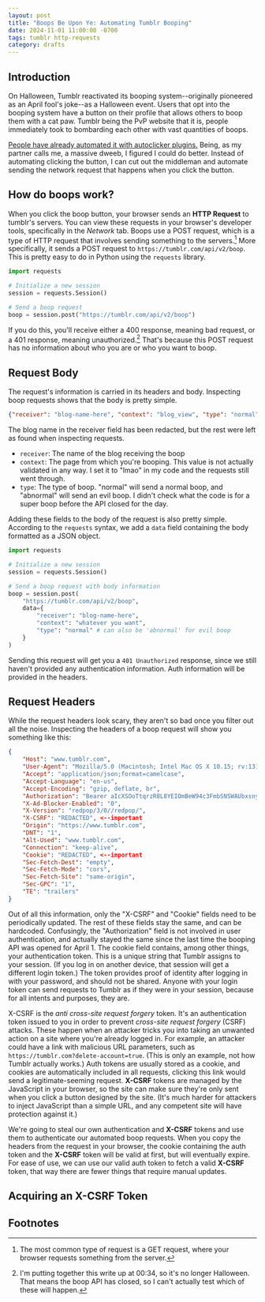 ```yaml
---
layout: post
title: "Boops Be Upon Ye: Automating Tumblr Booping"
date: 2024-11-01 11:00:00 -0700
tags: tumblr http-requests
category: drafts
--- 
```


## Introduction
On Halloween, Tumblr reactivated its booping system--originally pioneered as an
April fool's joke--as a Halloween event. Users that opt into the booping system
have a button on their profile that allows others to boop them with a cat paw. 
Tumblr being the PvP website that it is, people immediately took to bombarding
each other with vast quantities of boops. 

[People have already automated it with autoclicker plugins.](https://www.tumblr.com/loredwy/746566017760755712/i-just-want-to-ask-you-how-the-fuck-you-did-boop)
Being, as my partner calls me, a massive dweeb, I figured I could do better.
Instead of automating clicking the button, I can cut out the middleman and 
automate sending the network request that happens when you click the button. 

## How do boops work? 
When you click the boop button, your browser sends an **HTTP Request** to 
tumblr's servers. You can view these requests in your browser's developer tools,
specifically in the *Network* tab. Boops use a POST request, which is a type
of HTTP request that involves sending something to the servers.[^1] More 
specifically, it sends a POST request to `https://tumblr.com/api/v2/boop`. This
is pretty easy to do in Python using the `requests` library.

```python
import requests 

# Initialize a new session
session = requests.Session()

# Send a boop request
boop = session.post("https://tumblr.com/api/v2/boop")
```

If you do this, you'll receive either a 400 response, meaning bad request, or 
a 401 response, meaning unauthorized.[^2] That's because this POST request
has no information about who you are or who you want to boop.

## Request Body
The request's information is carried in its headers and body. Inspecting boop
requests shows that the body is pretty simple. 

```json
{"receiver": "blog-name-here", "context": "blog_view", "type": "normal"}
```

The blog name in the receiver field has been redacted, but the rest were left
as found when inspecting requests. 

- `receiver`: The name of the blog receiving the boop
- `context`: The page from which you're booping. This value is not actually
validated in any way. I set it to "lmao" in my code and the requests still went 
through. 
- `type`: The type of boop. "normal" will send a normal boop, and "abnormal"
will send an evil boop. I didn't check what the code is for a super boop before
the API closed for the day. 

Adding these fields to the body of the request is also pretty simple. According
to the `requests` syntax, we add a `data` field containing the body formatted
as a JSON object. 

```python
import requests

# Initialize a new session
session = requests.Session()

# Send a boop request with body information
boop = session.post(
	"https://tumblr.com/api/v2/boop", 
	data={
		"receiver": "blog-name-here", 
		"context": "whatever you want",
		"type": "normal" # can also be 'abnormal' for evil boop
	}
)

```

Sending this request will get you a `401 Unauthorized` response, since we still
haven't provided any authentication information. Auth information will be 
provided in the headers. 

## Request Headers
While the request headers look scary, they aren't so bad once you filter out
all the noise. Inspecting the headers of a boop request will show you something
like this: 

```json
{
    "Host": "www.tumblr.com",
    "User-Agent": "Mozilla/5.0 (Macintosh; Intel Mac OS X 10.15; rv:131.0) Gecko/20100101 Firefox/131.0",
    "Accept": "application/json;format=camelcase",
    "Accept-Language": "en-us",
    "Accept-Encoding": "gzip, deflate, br",
    "Authorization": "Bearer aIcXSOoTtqrzR8L8YEIOmBeW94c3FmbSNSWAUbxsny9KKx5VFh",
    "X-Ad-Blocker-Enabled": "0",
    "X-Version": "redpop/3/0//redpop/",
    "X-CSRF": "REDACTED", <--important
    "Origin": "https://www.tumblr.com", 
    "DNT": "1",
    "Alt-Used": "www.tumblr.com",
    "Connection": "keep-alive",
    "Cookie": "REDACTED", <--important
    "Sec-Fetch-Dest": "empty",
    "Sec-Fetch-Mode": "cors",
    "Sec-Fetch-Site": "same-origin",
    "Sec-GPC": "1",
    "TE": "trailers"
}
```

Out of all this information, only the "X-CSRF" and "Cookie" fields need to be
periodically updated. The rest of these fields stay the same, and can be
 hardcoded. Confusingly, 
the "Authorization" field is not involved in user authentication, and actually
stayed the same since the last time the booping API was opened for April 1. 
The cookie field contains, among other things, your authentication token. This
is a unique string that Tumblr assigns to your session. (If you log in on 
another device, that session will get a different login token.) The token 
provides proof of identity after logging in with your password, and should not
be shared. Anyone with your login token can send requests to Tumblr as if they
were in your session, because for all intents and purposes, they are. 

X-CSRF is the *anti cross-site request forgery* token. It's an authentication
token issued to you in order to prevent *cross-site request forgery* (CSRF)
attacks. These happen when an attacker tricks you into taking an unwanted
action on a site where you're already logged in. For example, an attacker
could have a link with malicious URL parameters, such as 
`https://tumblr.com?delete-account=true`. (This is only an example, not how
Tumblr actually works.) Auth tokens are usually stored as a cookie, and cookies 
are automatically included in all requests, clicking this link would send a
legitimate-seeming request. 
<span data-bs-toggle="tooltip" data-bs-placement="top" title="Anti-Cross Site Request Forgery">__X-CSRF__</span> tokens are managed by the JavaScript in
your browser, so the site can make sure they're only sent when you click
a button designed by the site. (It's much harder for attackers to inject 
JavaScript than a simple URL, and any competent site will have protection 
against it.)

We're going to steal our own authentication and 
<span data-bs-toggle="tooltip" data-bs-placement="top" title="Anti-Cross Site Request Forgery">__X-CSRF__</span> 
tokens and use them to
authenticate our automated boop requests. When you copy the headers from the request in your browser, the cookie containing the auth token and the 
<span data-bs-toggle="tooltip" data-bs-placement="top" title="Anti-Cross Site Request Forgery">__X-CSRF__</span>
token will be valid at first, but will eventually expire. For ease of use, we
can use our valid auth token to fetch a valid 
<span data-bs-toggle="tooltip" data-bs-placement="top" title="Anti-Cross Site Request Forgery">__X-CSRF__</span>
 token, that way there are fewer things that require manual updates. 

## Acquiring an X-CSRF Token


## Footnotes
[^1]: The most common type of request is a GET request, where your browser requests something from the server. 

[^2]:I'm putting together this write up at 00:34, so it's no longer Halloween. That means the boop API has closed, so I can't actually test which of these will happen. 